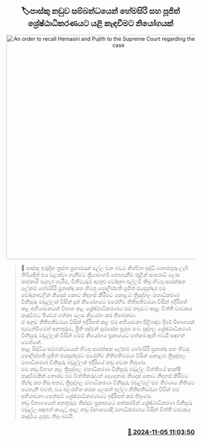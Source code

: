 <p align='center'><b><h2 align='center' title='An order to recall Hemasiri and Pujith to the Supreme Court regarding the Easter Attack case'>🏷පාස්කු නඩුව සම්බන්ධයෙන් හේමසිරි ස​හ පූජිත් ශ්‍රේෂ්ඨාධිකරණයට යළි කැඳවීමට නියෝගයක් </h2></b></p>
<p align='center'><img src='https://helakuru.sgp1.cdn.digitaloceanspaces.com/esana/images/lib/pujitha-hemasiri.jpg' width='600' alt='An order to recall Hemasiri and Pujith to the Supreme Court regarding the Easter Attack case'></p>

>📝 පාස්කු ඉරුදින ත්‍රස්ත ප්‍රහාරයක් එල්ල වන බවට නිශ්චිත බුද්ධි තොරතුරු ලැබී තිබියදීත් එය වළක්වා ගැනීමට ක්‍රියාමාර්ග නොගැනීම තුළින් සාපරාධී ලෙස රාජකාරි පැහැර හැරීම, මිනීමැරුම ඇතුළු චෝදනා එල්ලවී තිබූ හිටපු ආරක්ෂක ලේකම් හේමසිරි ප්‍රනාන්දු සහ හිටපු පොලිස්පති පූජිත් ජයසුන්දර එම චෝදනාවලින් නිදොස් කොට නිදහස් කිරීමට කොළඹ ත්‍රිපුද්ගල මහාධිකරණ විනිසුරු මඩුල්ලක් විසින් දුන් නියෝගයට එරෙහිව නීතිපතිවරයා විසින් ඉදිරිපත් කළ අභියාචනයක් විභාග කළ ශ්‍රේෂ්ඨාධිකරණය එම නඩුවට අදාළ විත්ති වාචකය කැඳවීමට පියවර ගන්නා ලෙස නියෝග කර තිබෙනවා.<br>ඒ අනුව නීතිපතිවරයා විසින් ඉදිරිපත් කළ එම අභියාචනා පිළිබඳව දීර්ඝ විභාගයක් පැවැත්වීමෙන් අනතුරුව, ප්‍රීති පද්මන් සූරසේන ප්‍රමුඛ පංච පුද්ගල ශ්‍රේෂ්ඨාධිකරණ විනිසුරු මඩුල්ලක් විසින් මෙම නියෝගය ප්‍රකාශයට පත්කර ඇති බවයි සඳහන් වෙන්නේ.<br>අදාළ සිද්ධිය සම්බන්ධයෙන් හිටපු ආරක්ෂක ලේකම් හේමසිරි ප්‍රනාන්දු සහ හිටපු පොලිස්පති පූජිත් ජයසුන්දරට එරෙහිව නීතිපතිවරයා විසින් කොළඹ ත්‍රිපුද්ගල මහාධිකරණ විනිසුරු මඩුල්ලක් ඉදිරියේ නඩු පවරා තිබුණා.<br>එම නඩු විභාග කළ ත්‍රිපුද්ගල මහාධිකරණ විනිසුරු මඩුල්ල විත්තියේ සාක්ෂි කැඳවීමකින් තොරව එම විත්තිකරුවන් දෙදෙනාම නිදොස් කොට නිදහස් කිරීමට තීන්දු කර තිබූ අතර, ත්‍රිපුද්ගල මහාධිකරණ විනිසුරු මඩුල්ලේ එම තීරණය නීතියට පටහැනි බවත්, එය බලරහිත කරන ලෙසත් ඉල්ලා නීතිපතිවරයා විසින් එම අභියාචනා පෙත්සම් ශ්‍රේෂ්ඨාධිකරණයට ඉදිරිපත් කර තිබුණා.<br>නඩු විභාගයෙන් අනතුරුව තීන්දුව ප්‍රකාශයට පත්කරමින් ශ්‍රේෂ්ඨාධිකරණ විනිසුරු මඩුල්ල සඳහන් කළේ, අදා​ල නඩු විභාගයේදී මහාධිකරණය විසින් විත්ති වාචකය කැඳවි​ය යුතුව තිබූ බවයි.<br>

<h3 align='right'><a href='https://www.helakuru.lk/esana/p/104765/'>📅 2024-11-05 11:03:50</a></h3>

